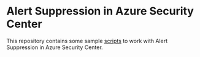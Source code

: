 # Alert Suppression in Azure Security Center
This repository contains some sample [scripts](/Scripts) to work with Alert Suppression in Azure Security Center.
